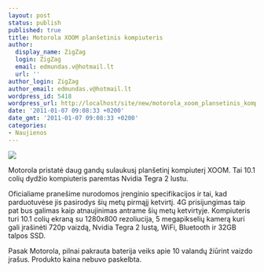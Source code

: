```yaml
---
layout: post
status: publish
published: true
title: Motorola XOOM planšetinis kompiuteris
author:
  display_name: ZigZag
  login: ZigZag
  email: edmundas.v@hotmail.lt
  url: ''
author_login: ZigZag
author_email: edmundas.v@hotmail.lt
wordpress_id: 5418
wordpress_url: http://localhost/site/new/motorola_xoom_plansetinis_kompiuteris/
date: '2011-01-07 09:08:33 +0200'
date_gmt: '2011-01-07 09:08:33 +0200'
categories:
- Naujienos
---
```

<div class="imgright"><img src="http://www.part.lt/img/7d0e7e5ea3e489184c186a4d1e25612f454.jpg"  /></div>
<p>Motorola pristatė daug gandų sulaukusį planšetinį kompiuterį XOOM. Tai 10.1 colių dydžio kompiuteris paremtas Nvidia Tegra 2 lustu. </p>
<p>Oficialiame pranešime nurodomos įrenginio specifikacijos ir tai, kad parduotuvėse jis pasirodys šių metų pirmąjį ketvirtį. 4G prisijungimas taip pat bus galimas kaip atnaujinimas antrame šių metų ketvirtyje. Kompiuteris turi 10.1 colių ekraną su 1280x800 rezoliucija, 5 megapikselių kamerą kuri gali įrašinėti 720p vaizdą, Nvidia Tegra 2 lustą, WiFi, Bluetooth ir 32GB talpos SSD. </p>
<p>Pasak Motorola, pilnai pakrauta baterija veiks apie 10 valandų žiūrint vaizdo įrašus. Produkto kaina nebuvo paskelbta.<br /></p>
